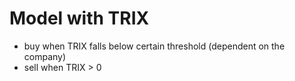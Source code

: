 # Model with TRIX 

* buy when TRIX falls below certain threshold (dependent on the company)
* sell when TRIX > 0
